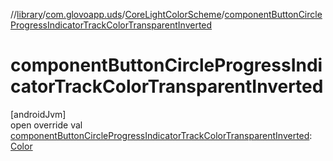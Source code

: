 //[library](../../../index.md)/[com.glovoapp.uds](../index.md)/[CoreLightColorScheme](index.md)/[componentButtonCircleProgressIndicatorTrackColorTransparentInverted](component-button-circle-progress-indicator-track-color-transparent-inverted.md)

# componentButtonCircleProgressIndicatorTrackColorTransparentInverted

[androidJvm]\
open override val [componentButtonCircleProgressIndicatorTrackColorTransparentInverted](component-button-circle-progress-indicator-track-color-transparent-inverted.md): [Color](https://developer.android.com/reference/kotlin/androidx/compose/ui/graphics/Color.html)
